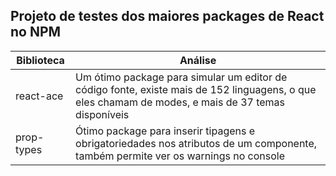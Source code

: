 ## Projeto de testes dos maiores packages de React no NPM

| Biblioteca | Análise |
| - | - |
| react-ace | Um ótimo package para simular um editor de código fonte, existe mais de 152 linguagens, o que eles chamam de modes, e mais de 37 temas disponíveis
| prop-types | Ótimo package para inserir tipagens e obrigatoriedades nos atributos de um componente, também permite ver os warnings no console

